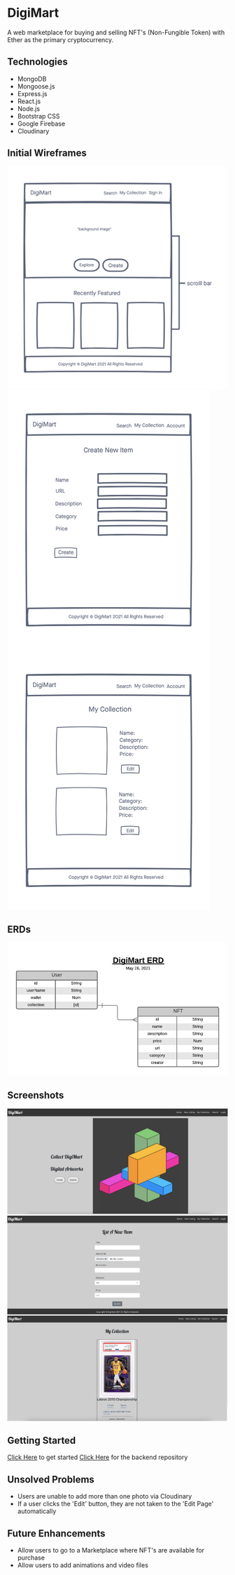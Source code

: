 # DigiMart

A web marketplace for buying and selling NFT's (Non-Fungible Token) with Ether as the primary cryptocurrency.

## Technologies
- MongoDB
- Mongoose.js
- Express.js
- React.js
- Node.js
- Bootstrap CSS
- Google Firebase
- Cloudinary

## Initial Wireframes
![wireframe](./public/media/images/DigiMart-homepage.png)
![wireframe](./public/media/images/DigiMart-create.png)
![wireframe](./public/media/images/DigiMart-my-collection.png)

## ERDs
![wireframe](./public/media/images/DigiMart-ERD.png)

## Screenshots
![wireframe](./public/media/images/screenshot-mainpage.png)
![wireframe](./public/media/images/screenshot-formpage.png)
![wireframe](./public/media/images/screenshot-collectionspage.png)

## Getting Started
[Click Here](https://digimart-app.netlify.app) to get started
[Click Here](https://github.com/jchoi192/digimart-backend) for the backend repository

## Unsolved Problems
- Users are unable to add more than one photo via Cloudinary
- If a user clicks the 'Edit' button, they are not taken to the 'Edit Page' automatically

## Future Enhancements
- Allow users to go to a Marketplace where NFT's are available for purchase
- Allow users to add animations and video files
